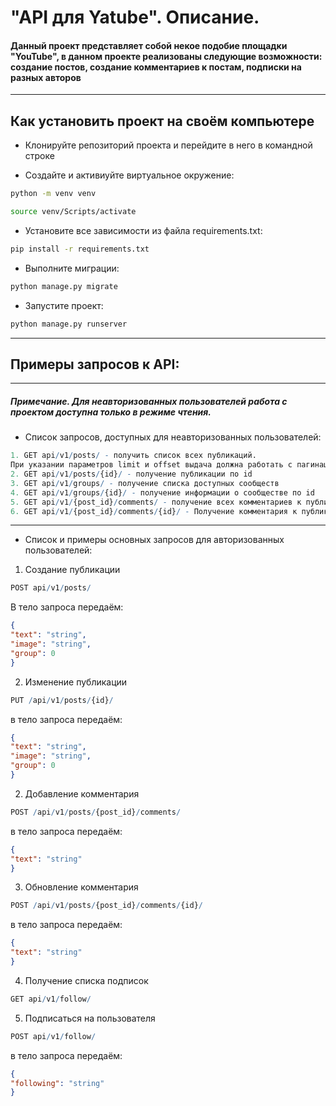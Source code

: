 # "API для Yatube". Описание.
#### Данный проект представляет собой некое подобие площадки "YouTube", в данном проекте реализованы следующие возможности: создание постов, создание комментариев к постам, подписки на разных авторов
___
## Как установить проект на своём компьютере
* Клонируйте репозиторий проекта и перейдите в него в командной строке

* Создайте и активиуйте виртуальное окружение:

```bash
python -m venv venv
```

```bash
source venv/Scripts/activate
```

* Установите все зависимости из файла requirements.txt:

```bash
pip install -r requirements.txt
```

* Выполните миграции:

```bash
python manage.py migrate
```

* Запустите проект:

```bash
python manage.py runserver
```
___
## Примеры запросов к API:
___
##### Примечание. Для неавторизованных пользователей работа с проектом доступна только в режиме чтения.

* Список запросов, доступных для неавторизованных пользователей:

```r
1. GET api/v1/posts/ - получить список всех публикаций.
При указании параметров limit и offset выдача должна работать с пагинацией
2. GET api/v1/posts/{id}/ - получение публикации по id
3. GET api/v1/groups/ - получение списка доступных сообществ
4. GET api/v1/groups/{id}/ - получение информации о сообществе по id
5. GET api/v1/{post_id}/comments/ - получение всех комментариев к публикации
6. GET api/v1/{post_id}/comments/{id}/ - Получение комментария к публикации по id
```
____
* Список и примеры основных запросов для авторизованных пользователей:
1. Создание публикации

```r
POST api/v1/posts/
```

В тело запроса передаём:

```json
{
"text": "string",
"image": "string",
"group": 0
}
```

2. Изменение публикации

```r
PUT /api/v1/posts/{id}/
```

в тело запроса передаём:

```json
{
"text": "string",
"image": "string",
"group": 0
}
```

2. Добавление комментария

```r
POST /api/v1/posts/{post_id}/comments/
```

в тело запроса передаём:

```json
{
"text": "string"
}
```
3. Обновление комментария

```r
POST /api/v1/posts/{post_id}/comments/{id}/
```

в тело запроса передаём:

```json
{
"text": "string"
}
```

4. Получение списка подписок

```r
GET api/v1/follow/
```

5. Подписаться на пользователя

```r
POST api/v1/follow/
```

в тело запроса передаём:

```json
{
"following": "string"
}
```